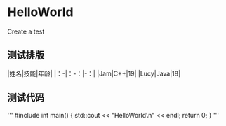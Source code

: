 # **HelloWorld**
Create a test

## **测试排版**

|姓名|技能|年龄|
|：-|：-：|-：|
|Jam|C++|19|
|Lucy|Java|18|

## **测试代码**

'''
#include<iostream>
int main()
{
        std::cout << "HelloWorld\n" << endl;
        return 0;
}
'''

